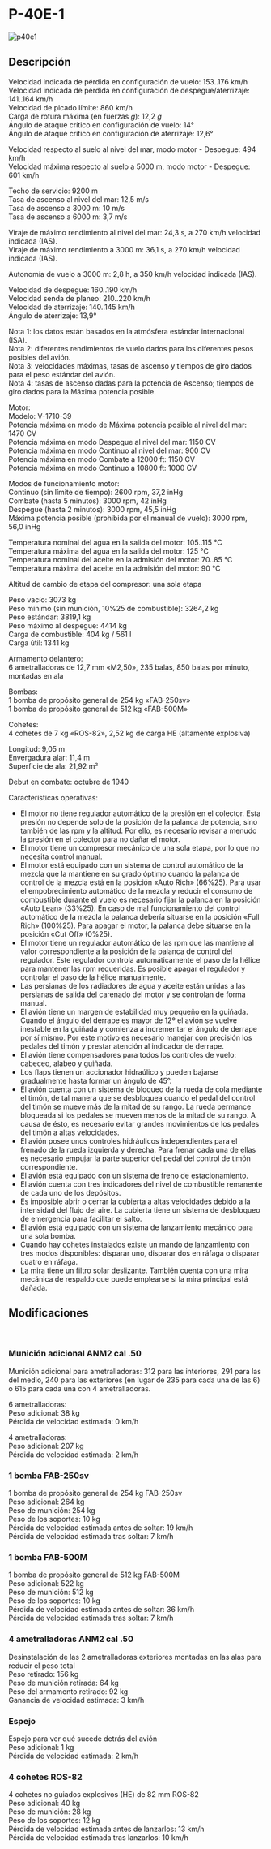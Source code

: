 # P-40E-1  
  
![p40e1](../images/p40e1.png)  
  
## Descripción  
  
Velocidad indicada de pérdida en configuración de vuelo: 153..176 km/h  
Velocidad indicada de pérdida en configuración de despegue/aterrizaje: 141..164 km/h  
Velocidad de picado límite: 860 km/h  
Carga de rotura máxima (en fuerzas <i>g</i>): 12,2 <i>g</i>  
Ángulo de ataque crítico en configuración de vuelo: 14°  
Ángulo de ataque crítico en configuración de aterrizaje: 12,6°  
  
Velocidad respecto al suelo al nivel del mar, modo motor - Despegue: 494 km/h  
Velocidad máxima respecto al suelo a 5000 m, modo motor - Despegue: 601 km/h  
  
Techo de servicio: 9200 m  
Tasa de ascenso al nivel del mar: 12,5 m/s  
Tasa de ascenso a 3000 m: 10 m/s  
Tasa de ascenso a 6000 m: 3,7 m/s  
  
Viraje de máximo rendimiento al nivel del mar: 24,3 s, a 270 km/h velocidad indicada (IAS).  
Viraje de máximo rendimiento a 3000 m: 36,1 s, a 270 km/h velocidad indicada (IAS).  
  
Autonomía de vuelo a 3000 m: 2,8 h, a 350 km/h velocidad indicada (IAS).  
  
Velocidad de despegue: 160..190 km/h  
Velocidad senda de planeo: 210..220 km/h  
Velocidad de aterrizaje: 140..145 km/h  
Ángulo de aterrizaje: 13,9°  
  
Nota 1: los datos están basados en la atmósfera estándar internacional (ISA).  
Nota 2: diferentes rendimientos de vuelo dados para los diferentes pesos posibles del avión.  
Nota 3: velocidades máximas, tasas de ascenso y tiempos de giro dados para el peso estándar del avión.  
Nota 4: tasas de ascenso dadas para la potencia de Ascenso; tiempos de giro dados para la Máxima potencia posible.  
  
Motor:  
Modelo: V-1710-39  
Potencia máxima en modo de Máxima potencia posible al nivel del mar: 1470 CV  
Potencia máxima en modo Despegue al nivel del mar: 1150 CV  
Potencia máxima en modo Continuo al nivel del mar: 900 CV  
Potencia máxima en modo Combate a 12000 ft: 1150 CV  
Potencia máxima en modo Continuo a 10800 ft: 1000 CV  
  
Modos de funcionamiento motor:  
Continuo (sin límite de tiempo): 2600 rpm, 37,2 inHg  
Combate (hasta 5 minutos): 3000 rpm, 42 inHg  
Despegue (hasta 2 minutos): 3000 rpm, 45,5 inHg  
Máxima potencia posible (prohibida por el manual de vuelo): 3000 rpm, 56,0 inHg  
  
Temperatura nominal del agua en la salida del motor: 105..115 °C  
Temperatura máxima del agua en la salida del motor: 125 °C  
Temperatura nominal del aceite en la admisión del motor: 70..85 °C  
Temperatura máxima del aceite en la admisión del motor: 90 °C  
  
Altitud de cambio de etapa del compresor: una sola etapa  
  
Peso vacío: 3073 kg  
Peso mínimo (sin munición, 10%25 de combustible): 3264,2 kg  
Peso estándar: 3819,1 kg  
Peso máximo al despegue: 4414 kg  
Carga de combustible: 404 kg / 561 l  
Carga útil: 1341 kg  
  
Armamento delantero:  
6 ametralladoras de 12,7 mm «M2,50», 235 balas, 850 balas por minuto, montadas en ala  
  
Bombas:  
1 bomba de propósito general de 254 kg «FAB-250sv»  
1 bomba de propósito general de 512 kg «FAB-500M»  
  
Cohetes:  
4 cohetes de 7 kg «ROS-82», 2,52 kg de carga HE (altamente explosiva)  
  
Longitud: 9,05 m  
Envergadura alar: 11,4 m  
Superficie de ala: 21,92 m²  
  
Debut en combate: octubre de 1940  
  
Características operativas:  
- El motor no tiene regulador automático de la presión en el colector. Esta presión no depende solo de la posición de la palanca de potencia, sino también de las rpm y la altitud. Por ello, es necesario revisar a menudo la presión en el colector para no dañar el motor.  
- El motor tiene un compresor mecánico de una sola etapa, por lo que no necesita control manual.  
- El motor está equipado con un sistema de control automático de la mezcla que la mantiene en su grado óptimo cuando la palanca de control de la mezcla está en la posición «Auto Rich» (66%25). Para usar el empobrecimiento automático de la mezcla y reducir el consumo de combustible durante el vuelo es necesario fijar la palanca en la posición «Auto Lean» (33%25). En caso de mal funcionamiento del control automático de la mezcla la palanca debería situarse en la posición «Full Rich» (100%25). Para apagar el motor, la palanca debe situarse en la posición «Cut Off» (0%25).  
- El motor tiene un regulador automático de las rpm que las mantiene al valor correspondiente a la posición de la palanca de control del regulador. Este regulador controla automáticamente el paso de la hélice para mantener las rpm requeridas. Es posible apagar el regulador y controlar el paso de la hélice manualmente.  
- Las persianas de los radiadores de agua y aceite están unidas a las persianas de salida del carenado del motor y se controlan de forma manual.  
- El avión tiene un margen de estabilidad muy pequeño en la guiñada. Cuando el ángulo del derrape es mayor de 12º el avión se vuelve inestable en la guiñada y comienza a incrementar el ángulo de derrape por sí mismo. Por este motivo es necesario manejar con precisión los pedales del timón y prestar atención al indicador de derrape.  
- El avión tiene compensadores para todos los controles de vuelo: cabeceo, alabeo y guiñada.  
- Los flaps tienen un accionador hidraúlico y pueden bajarse gradualmente hasta formar un ángulo de 45°.  
- El avión  cuenta con un sistema de bloqueo de la rueda de cola mediante el timón, de tal manera que se desbloquea cuando el pedal del control del timón se mueve más de la mitad de su rango. La rueda permance bloqueada si los pedales se mueven menos de la mitad de su rango. A causa de ésto, es necesario evitar grandes movimientos de los pedales del timón a altas velocidades.  
- El avión posee unos controles hidráulicos independientes para el frenado de la rueda izquierda y derecha. Para frenar cada una de ellas es necesario empujar la parte superior del pedal del control de timón correspondiente.  
- El avión está equipado con un sistema de freno de estacionamiento.  
- El avión cuenta con tres indicadores del nivel de combustible remanente de cada uno de los depósitos.  
- Es imposible abrir o cerrar la cubierta a altas velocidades debido a la intensidad del flujo del aire. La cubierta tiene un sistema de desbloqueo de emergencia para facilitar el salto.  
- El avión está equipado con un sistema de lanzamiento mecánico para una sola bomba.  
- Cuando hay cohetes instalados existe un mando de lanzamiento con tres modos disponibles: disparar uno, disparar dos en ráfaga o disparar cuatro en ráfaga.  
- La mira tiene un filtro solar deslizante. También cuenta con una mira mecánica de respaldo que puede emplearse si la mira principal está dañada.  
  
## Modificaciones  
  ﻿
  
### Munición adicional ANM2 cal .50  
  
Munición adicional para ametralladoras: 312 para las interiores, 291 para las del medio, 240 para las exteriores (en lugar de 235 para cada una de las 6) o 615 para cada una con 4 ametralladoras.  
  
6 ametralladoras:  
Peso adicional: 38 kg  
Pérdida de velocidad estimada: 0 km/h  
  
4 ametralladoras:  
Peso adicional: 207 kg  
Pérdida de velocidad estimada: 2 km/h  ﻿
  
### 1 bomba FAB-250sv  
  
1 bomba de propósito general de 254 kg FAB-250sv  
Peso adicional: 264 kg  
Peso de munición: 254 kg  
Peso de los soportes: 10 kg  
Pérdida de velocidad estimada antes de soltar: 19 km/h  
Pérdida de velocidad estimada tras soltar: 7 km/h  ﻿
  
### 1 bomba FAB-500M  
  
1 bomba de propósito general de 512 kg FAB-500M  
Peso adicional: 522 kg  
Peso de munición: 512 kg  
Peso de los soportes: 10 kg  
Pérdida de velocidad estimada antes de soltar: 36 km/h  
Pérdida de velocidad estimada tras soltar: 7 km/h  ﻿
  
### 4 ametralladoras ANM2 cal .50   
  
Desinstalación de las 2 ametralladoras exteriores montadas en las alas para reducir el peso total  
Peso retirado: 156 kg  
Peso de munición retirada: 64 kg  
Peso del armamento retirado: 92 kg  
Ganancia de velocidad estimada: 3 km/h  ﻿
  
### Espejo  
  
Espejo para ver qué sucede detrás del avión  
Peso adicional: 1 kg  
Pérdida de velocidad estimada: 2 km/h  ﻿
  
### 4 cohetes ROS-82  
  
4 cohetes no guiados explosivos (HE) de 82 mm ROS-82  
Peso adicional: 40 kg  
Peso de munición: 28 kg  
Peso de los soportes: 12 kg  
Pérdida de velocidad estimada antes de lanzarlos: 13 km/h  
Pérdida de velocidad estimada tras lanzarlos: 10 km/h  
